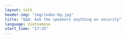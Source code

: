 ```yaml
---
layout: talk
header-img: "img/index-bg.jpg"
title: "Q&A: Ask the speakers anything on security"
language: Vietnamese
start_time: "17:35"
---
```


